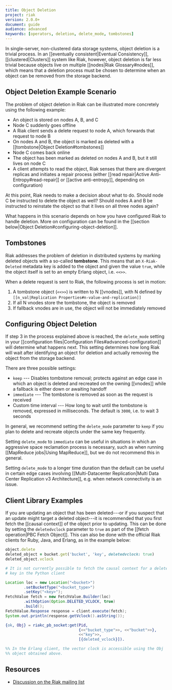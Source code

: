 ```yaml
---
title: Object Deletion
project: riak
version: 2.0.0+
document: guide
audience: advanced
keywords: [operators, deletion, delete_mode, tombstones]
---
```


In single-server, non-clustered data storage systems, object deletion
is a trivial process. In an [[eventually consistent|Eventual
Consistency]], [[clustered|Clusters]] system like Riak, however,
object deletion is far less trivial because objects live on multiple
[[nodes|Riak Glossary#nodes]], which means that a deletion process must
be chosen to determine when an object can be removed from the storage
backend.

## Object Deletion Example Scenario

The problem of object deletion in Riak can be illustrated more
concretely using the following example:

* An object is stored on nodes A, B, and C
* Node C suddenly goes offline
* A Riak client sends a delete request to node A, which forwards that
  request to node B
* On nodes A and B, the object is marked as deleted with a
  [[tombstone|Object Deletion#tombstones]]
* Node C comes back online
* The object has been marked as deleted on nodes A and B, but it still
  lives on node C
* A client attempts to read the object, Riak senses that there are
  divergent replicas and initiates a repair process (either [[read
  repair|Active Anti-Entropy#read-repair]] or [[active anti-entropy]],
  depending on configuration)

At this point, Riak needs to make a decision about what to do. Should
node C be instructed to delete the object as well? Should nodes A and B
be instructed to reinstate the object so that it lives on all three
nodes again?

What happens in this scenario depends on how you have configured Riak to
handle deletion. More on configuration can be found in the
[[section below|Object Deletion#configuring-object-deletion]].

## Tombstones

Riak addresses the problem of deletion in distributed systems by marking
deleted objects with a so-called **tombstone**. This means that an
`X-Riak-Deleted` metadata key is added to the object and given the value 
`true`, while the object itself is set to an empty Erlang object,
i.e. `<<>>`.

When a delete request is sent to Riak, the following process is set in
motion:

1. A tombstone object (`<<>>`) is written to N [[vnodes]], with N
   defined by `[[n_val|Replication Properties#n-value-and-replication]]`
2. If all N vnodes store the tombstone, the object is removed
3. If fallback vnodes are in use, the object will not be immediately
   removed

## Configuring Object Deletion

If step 3 in the process explained above is reached, the `delete_mode`
setting in your [[configuration files|Configuration
Files#advanced-configuration]] will determine what happens next. This
setting determines how long Riak will wait after identifying an object
for deletion and actually removing the object from the storage backend.

There are three possible settings:

* `keep` --- Disables tombstone removal; protects against an edge case
  in which an object is deleted and recreated on the owning
  [[vnodes]] while a fallback is either down or awaiting handoff
* `immediate` --- The tombstone is removed as soon as the request is
  received
* Custom time interval --- How long to wait until the tombstone is
  removed, expressed in milliseconds. The default is `3000`, i.e. to
  wait 3 seconds

In general, we recommend setting the `delete_mode` parameter to `keep`
if you plan to delete and recreate objects under the same key
frequently.

Setting `delete_mode` to `immediate` can be useful in situations in
which an aggressive space reclamation process is necessary, such as
when running [[MapReduce jobs|Using MapReduce]], but we do not recommend
this in general.

Setting `delete_mode` to a longer time duration than the default can be
useful in certain edge cases involving [[Multi-Datacenter
Replication|Multi Data Center Replication v3 Architecture]], e.g. when
network connectivity is an issue.

## Client Library Examples

If you are updating an object that has been deleted---or if you suspect
that an update might target a deleted object---it is recommended that
you first fetch the [[causal context]] of the object prior to updating.
This can be done by setting the `deletedvclock` parameter to `true` as
part of the [[fetch operation|PBC Fetch Object]]. This can also be done
with the official Riak clients for Ruby, Java, and Erlang, as in the
example below:


```ruby
object.delete
deleted_object = bucket.get('bucket', 'key', deletedvclock: true)
deleted_object.vclock
```

```python
# It is not currently possible to fetch the causal context for a deleted
# key in the Python client
```

```java
Location loc = new Location("<bucket>")
		.setBucketType("<bucket_type>")
		.setKey("<key>");
FetchValue fetch = new FetchValue.Builder(loc)
		.withOption(Option.DELETED_VCLOCK, true)
		.build();
FetchValue.Response response = client.execute(fetch);
System.out.println(response.getVclock().asString());
```

```erlang
{ok, Obj} = riakc_pb_socket:get(Pid,
	                            {<<"bucket_type">>, <<"bucket">>},
	                            <<"key">>,
	                            [{deleted_vclock}]).

%% In the Erlang client, the vector clock is accessible using the Obj
%% object obtained above.
```

## Resources

* [Discussion on the Riak mailing
  list](http://lists.basho.com/pipermail/riak-users_lists.basho.com/2011-October/006048.html)
